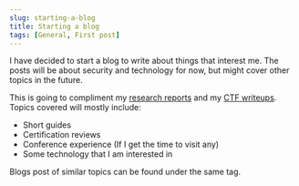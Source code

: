 ```yaml
---
slug: starting-a-blog
title: Starting a blog
tags: [General, First post]
---
```


I have decided to start a blog to write about things that interest me. 
The posts will be about security and technology for now, but might cover other topics in the future.

<!-- truncate -->

This is going to compliment my [research reports](https://reports.kunull.net) and my [CTF writeups](https://writeups.kunull.net/).
Topics covered will mostly include:

- Short guides
- Certification reviews
- Conference experience (If I get the time to visit any)
- Some technology that I am interested in

Blogs post of similar topics can be found under the same tag.
